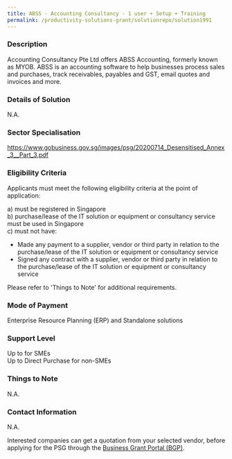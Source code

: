 ```yaml
---
title: ABSS - Accounting Consultancy - 1 user + Setup + Training
permalink: /productivity-solutions-grant/solutionrepo/solution1991
---
```


### Description

Accounting Consultancy Pte Ltd offers ABSS Accounting, formerly known as MYOB. ABSS is an accounting software to help businesses process sales and purchases, track receivables, payables and GST, email quotes and invoices and more.

### Details of Solution

N.A.

### Sector Specialisation

https://www.gobusiness.gov.sg/images/psg/20200714_Desensitised_Annex_3__Part_3.pdf

### Eligibility Criteria

Applicants must meet the following eligibility criteria at the point of application:

a) must be registered in Singapore <br>
b) purchase/lease of the IT solution or equipment or consultancy service must be used in Singapore <br>
c) must not have:
- Made any payment to a supplier, vendor or third party in relation to the purchase/lease of the IT solution or equipment or consultancy service
- Signed any contract with a supplier, vendor or third party in relation to the purchase/lease of the IT solution or equipment or consultancy service

Please refer to 'Things to Note' for additional requirements.

### Mode of Payment
Enterprise Resource Planning (ERP) and Standalone solutions

### Support Level
Up to  for SMEs <br>
Up to Direct Purchase for non-SMEs

### Things to Note
N.A.

### Contact Information
N.A.

Interested companies can get a quotation from your selected vendor, before applying for the PSG through the <a target='_blank' rel='noopener' href='https://www.businessgrants.gov.sg/'>Business Grant Portal (BGP)</a>.
